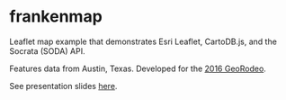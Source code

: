 # frankenmap
Leaflet map example that demonstrates Esri Leaflet, CartoDB.js, and the Socrata (SODA) API. 

Features data from Austin, Texas. Developed for the [2016 GeoRodeo](https://tnris.org/georodeo/2016/).

See presentation slides [here](https://docs.google.com/presentation/d/1Fxtt7K10B7jYXszU-lMoffbJRB0ys9SSM1srbg9WQuA/edit?usp=sharing).
